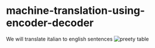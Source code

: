 # machine-translation-using-encoder-decoder
We will translate italian to english sentences
![preety table](https://user-images.githubusercontent.com/70774231/140597657-6c09dc4d-a47e-4f77-9bd8-b30ca008d29a.PNG)
